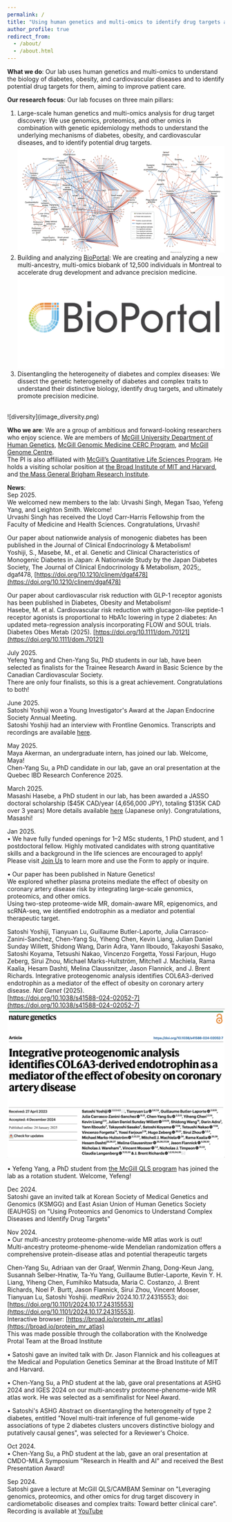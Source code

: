 ```yaml
---
permalink: /
title: "Using human genetics and multi-omics to identify drug targets and improve clinical care"
author_profile: true
redirect_from: 
  - /about/
  - /about.html
---
```


**What we do**: Our lab uses human genetics and multi-omics to understand the biology of diabetes, obesity, and cardiovascular diseases and to identify potential drug targets for them, aiming to improve patient care.

**Our research focus**: Our lab focuses on three main pillars:
1. Large-scale human genetics and multi-omics analysis for drug target discovery: We use genomics, proteomics, and other omics in combination with genetic epidemiology methods to understand the underlying mechanisms of diabetes, obesity, and cardiovascular diseases, and to identify potential drug targets.
![omics](image_omics.png)
2. Building and analyzing [BioPortal](https://www.mcgill.ca/bioportal/): We are creating and analyzing a new multi-ancestry, multi-omics biobank of 12,500 individuals in Montreal to accelerate drug development and advance precision medicine.
![bioportal](image_bioportal.png)
3. Disentangling the heterogeneity of diabetes and complex diseases: We dissect the genetic heterogeneity of diabetes and complex traits to understand their distinctive biology, identify drug targets, and ultimately promote precision medicine.
<br />
![diversity](image_diversity.png)

**Who we are**: We are a group of ambitious and forward-looking researchers who enjoy science. We are members of [McGill University Department of Human Genetics](https://www.mcgill.ca/humangenetics/), [McGill Genomic Medicine CERC Program](https://www.genomic-medicine-cerc.online/), and [McGill Genome Centre](https://www.mcgillgenomecentre.ca/). <br />
The PI is also affiliated with [McGill’s Quantitative Life Sciences Program](https://www.mcgill.ca/qls/satoshi-yoshiji/). He holds a visiting scholar position at [the Broad Institute of MIT and Harvard](https://www.broadinstitute.org/), and [the Mass General Brigham Research Institute](https://cgm.massgeneral.org/).

**News**:<br />
Sep 2025.  
We welcomed new members to the lab: Urvashi Singh, Megan Tsao, Yefeng Yang, and Leighton Smith. Welcome!  
Urvashi Singh has received the Lloyd Carr-Harris Fellowship from the Faculty of Medicine and Health Sciences. Congratulations, Urvashi!  

Our paper about nationwide analysis of monogenic diabetes has been published in the Journal of Clinical Endocrinology & Metabolism!  
Yoshiji, S., Masebe, M., et al. Genetic and Clinical Characteristics of Monogenic Diabetes in Japan: A Nationwide Study by the Japan Diabetes Society, The Journal of Clinical Endocrinology & Metabolism, 2025;, dgaf478, [https://doi.org/10.1210/clinem/dgaf478](https://doi.org/10.1210/clinem/dgaf478)  

Our paper about cardiovascular risk reduction with GLP-1 receptor agonists has been published in Diabetes, Obesity and Metabolism!  
Hasebe, M. et al. Cardiovascular risk reduction with glucagon-like peptide-1 receptor agonists is proportional to HbA1c lowering in type 2 diabetes: An updated meta-regression analysis incorporating FLOW and SOUL trials. Diabetes Obes Metab (2025). [https://doi.org/10.1111/dom.70121](https://doi.org/10.1111/dom.70121)  

July 2025.  
Yefeng Yang and Chen-Yang Su, PhD students in our lab, have been selected as finalists for the Trainee Research Award in Basic Science by the Canadian Cardiovascular Society.  
There are only four finalists, so this is a great achievement. Congratulations to both!  

June 2025.  
Satoshi Yoshiji won a Young Investigator's Award at the Japan Endocrine Society Annual Meeting.  
Satoshi Yoshiji had an interview with Frontline Genomics. Transcripts and recordings are available [here](https://frontlinegenomics.com/satoshi-yoshiji/).

May 2025.  
Maya Akerman, an undergraduate intern, has joined our lab. Welcome, Maya!  
Chen-Yang Su, a PhD candidate in our lab, gave an oral presentation at the Quebec IBD Research Conference 2025.  

March 2025.  
Masashi Hasebe, a PhD student in our lab, has been awarded a JASSO doctoral scholarship ($45K CAD/year (4,656,000 JPY), totaling $135K CAD over 3 years) More details available [here](https://www.jasso.go.jp/about/press/jp2025030602.html) (Japanese only). Congratulations, Masashi!

Jan 2025.  
• We have fully funded openings for 1–2 MSc students, 1 PhD student, and 1 postdoctoral fellow. Highly motivated candidates with strong quantitative skills and a background in the life sciences are encouraged to apply!  
Please visit [Join Us](https://yoshiji-lab.org/joinus/) to learn more and use the Form to apply or inquire.  

• Our paper has been published in Nature Genetics!  
We explored whether plasma proteins mediate the effect of obesity on coronary artery disease risk by integrating large-scale genomics, proteomics, and other omics.  
Using two-step proteome-wide MR, domain-aware MR, epigenomics, and scRNA-seq, we identified endotrophin as a mediator and potential therapeutic target.

Satoshi Yoshiji, Tianyuan Lu, Guillaume Butler-Laporte, Julia Carrasco-Zanini-Sanchez, Chen-Yang Su, Yiheng Chen, Kevin Liang, Julian Daniel Sunday Willett, Shidong Wang, Darin Adra, Yann Ilboudo, Takayoshi Sasako, Satoshi Koyama, Tetsushi Nakao, Vincenzo Forgetta, Yossi Farjoun, Hugo Zeberg, Sirui Zhou, Michael Marks-Hultström, Mitchell J. Machiela, Rama Kaalia, Hesam Dashti, Melina Claussnitzer, Jason Flannick, and J. Brent Richards. Integrative proteogenomic analysis identifies COL6A3-derived endotrophin as a mediator of the effect of obesity on coronary artery disease. *Nat Genet* (2025).  
[https://doi.org/10.1038/s41588-024-02052-7](https://doi.org/10.1038/s41588-024-02052-7)  
![natgenet2025](natgenet2025.png)

• Yefeng Yang, a PhD student from [the McGill QLS program](https://www.mcgill.ca/qls/) has joined the lab as a rotation student. Welcome, Yefeng!

Dec 2024.  
Satoshi gave an invited talk at Korean Society of Medical Genetics and Genomics (KSMGG) and East Asian Union of Human Genetics Society (EAUHGS) on "Using Proteomics and Genomics to Understand Complex Diseases and Identify Drug Targets"

Nov 2024.  
• Our multi-ancestry proteome-phenome-wide MR atlas work is out!  
Multi-ancestry proteome-phenome-wide Mendelian randomization offers a comprehensive protein-disease atlas and potential therapeutic targets  

Chen-Yang Su, Adriaan van der Graaf, Wenmin Zhang, Dong-Keun Jang, Susannah Selber-Hnatiw, Ta-Yu Yang, Guillaume Butler-Laporte, Kevin Y. H. Liang, Yiheng Chen, Fumihiko Matsuda, Maria C. Costanzo, J. Brent Richards, Noel P. Burtt, Jason Flannick, Sirui Zhou, Vincent Mooser, Tianyuan Lu, Satoshi Yoshiji.  *medRxiv* 2024.10.17.24315553; doi: [https://doi.org/10.1101/2024.10.17.24315553](https://doi.org/10.1101/2024.10.17.24315553).  
Interactive browser: [https://broad.io/protein_mr_atlas](https://broad.io/protein_mr_atlas)   
This was made possible through the collaboration with the Knolwedge Protal Team at the Broad Institute  
  
• Satoshi gave an invited talk with Dr. Jason Flannick and his colleagues at the Medical and Population Genetics Seminar at the Broad Institute of MIT and Harvard.

• Chen-Yang Su, a PhD student at the lab, gave oral presentations at ASHG 2024 and IGES 2024 on our multi-ancestry proteome-phenome-wide MR atlas work. He was selected as a semifinalist for Neel Award.

• Satoshi's ASHG Abstract on disentangling the heterogeneity of type 2 diabetes, entitled "Novel multi-trait inference of full genome-wide associations of type 2 diabetes clusters uncovers distinctive biology and putatively causal genes",  was selected for a Reviewer's Choice.

Oct 2024.  
• Chen-Yang Su, a PhD student at the lab, gave an oral presentation at CMDO-MILA Symposium "Research in Health and AI" and received the Best Presentation Award!

Sep 2024.  
 Satoshi gave a lecture at McGill QLS/CAMBAM Seminar on "Leveraging genomics, proteomics, and other omics for drug target discovery in cardiometabolic diseases and complex traits: Toward better clinical care".
Recording is available at [YouTube](https://youtu.be/N5BREyi7r2U?si=eCXClwXmhx9x7Dw9&t=102)  
